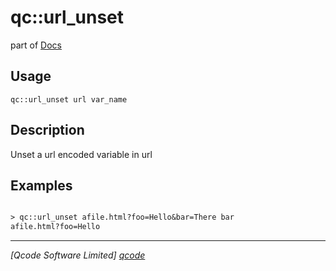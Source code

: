 qc::url_unset
=============

part of [Docs](../index.md)

Usage
-----
`
        qc::url_unset url var_name
    `

Description
-----------
Unset a url encoded variable in url

Examples
--------
```tcl

> qc::url_unset afile.html?foo=Hello&bar=There bar
afile.html?foo=Hello
```

----------------------------------
*[Qcode Software Limited] [qcode]*

[qcode]: http://www.qcode.co.uk "Qcode Software"